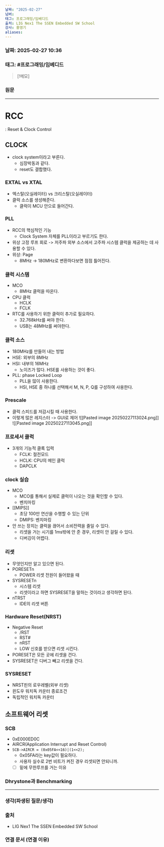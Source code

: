 ```yaml
---
날짜: "2025-02-27"
넘버: 
태그: 프로그래밍/임베디드
출처: LIG Nex1 The SSEN Embedded SW School
강사: 홍영기
aliases:
---
```

### 날짜:  2025-02-27 10:36

### 태그: #프로그래밍/임베디드

>[!메모]
> 

### 원문
---
# RCC
: Reset & Clock Control
## CLOCK
- clock system이라고 부른다.
	- 심장박동과 같다.
	- reset도 결합했다.
### EXTAL vs XTAL
- 엑스탈(오실레이터) vs 크리스탈(오실레이터)
- 클럭 소스를 생성해준다.
	- 클럭이 MCU 안으로 들어간다.
### PLL
- RCC의 핵심적인 기능
	- Clock System 자체를 PLL이라고 부르기도 한다.
- 위상 고정 루프 회로 -> 저주파 외부 소스에서 고주파 시스템 클럭을 제공하는 데 사용할 수 있다.
- 위상: Page
	- 8MHz -> 180MHz로 변환하다보면 점점 틀어진다.
### 클럭 시스템
- MCO
	- 8MHz 클럭을 따온다.
- CPU 클럭
	- HCLK
	- FCLK
- RTC를 사용하기 위한 클럭이 추가로 필요하다.
	- 32.768kHz를 써야 한다.
	- USB는 48MHz를 써야한다.
### 클럭 소스
- 180MHz를 만들어 내는 방법
- HSE: 외부의 8MHz
- HSI: 내부의 16MHz
	- 노이즈가 많다. HSE를 사용하는 것이 좋다.
- PLL: phase Locked Loop
	- PLL을 많이 사용한다.
	- HSI, HSE 중 하나를 선택해서 M, N, P, Q를 구성하여 사용한다.
### Prescale
- 클럭 스피드를 저감시킬 때 사용한다.
- 이렇게 많은 레지스터 -> GUI로 제어
![[Pasted image 20250227113024.png]]
![[Pasted image 20250227113045.png]]
### 프로세서 클럭
- 3개의 기능적 클록 입력
	- FCLK: 절전모드
	- HCLK: CPU의 메인 클럭
	- DAPCLK
### clock 실습
- MCO
	- MCO를 통해서 실제로 클럭이 나오는 것을 확인할 수 있다.
	- 벤치마킹
- [[MIPS]]
	- 초당 100만 연산을 수행할 수 있는 단위
	- DMIPS: 벤치마킹
- 안 쓰는 장치는 클럭을 끊어서 소비전력을 줄일 수 있다.
	- 리셋을 거는 시기를 1ms밖에 안 준 경우, 리셋이 안 걸릴 수 있다.
	- 디버깅이 어렵다.
### 리셋
- 무엇인지만 알고 있으면 된다.
- PORESETn
	- POWER 리셋 전원이 들어왔을 때
- SYSRESETn
	- 시스템 리셋
	- 리셋이라고 하면 SYSRESET을 말하는 것이라고 생각하면 된다.
- nTRST
	- IDE의 리셋 버튼
### Hardware Reset(NRST)
- Negative Reset
	- /RST
	- RST#
	- nRST
	- LOW 신호를 받으면 리셋 시킨다.
- PORESET은 모든 곳에 리셋을 건다.
- SYSRESET은 디버그 빼고 리셋을 건다.
### SYSRESET
- NRST핀의 로우레벨(외부 리셋)
- 윈도우 워치독 카운터 종료조건
- 독립적인 워치독 카운터
## 소프트웨어 리셋
### SCB
- 0xE000ED0C
- AIRCR(Application Interrupt and Reset Control)
- `SCB->AIRCR = (0x05FA<<16)|(1<<2);`
	- 0x05FA라는 key값이 필요하다.
	- 사용자 실수로 2번 비트가 켜진 경우 리셋되면 안되니까.
	- [ ] 밑에 무한루프를 거는 이유
### Dhrystone과 Benchmarking


---
### 생각(파생된 질문/생각)

### 출처
- LIG Nex1 The SSEN Embedded SW School

### 연결 문서 (연결 이유)
